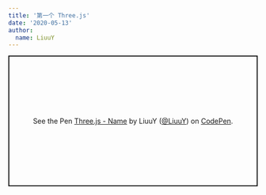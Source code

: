 ```yaml
---
title: '第一个 Three.js'
date: '2020-05-13'
author:
  name: LiuuY
---
```


<p class="codepen" data-height="265" data-theme-id="dark" data-default-tab="result" data-user="LiuuY" data-slug-hash="ZEbjKgx" style="height: 265px; box-sizing: border-box; display: flex; align-items: center; justify-content: center; border: 2px solid; margin: 1em 0; padding: 1em;" data-pen-title="Three.js - Name">
  <span>See the Pen <a href="https://codepen.io/LiuuY/pen/ZEbjKgx">
  Three.js - Name</a> by LiuuY (<a href="https://codepen.io/LiuuY">@LiuuY</a>)
  on <a href="https://codepen.io">CodePen</a>.</span>
</p>
<script async src="https://static.codepen.io/assets/embed/ei.js"></script>